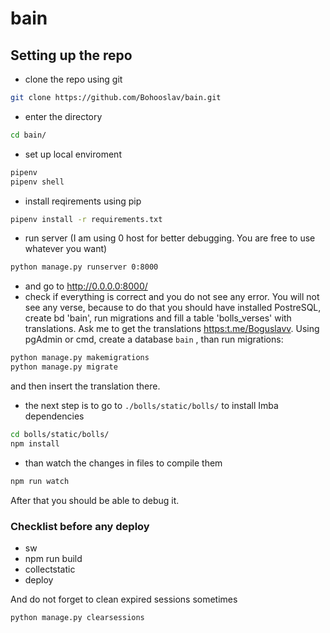 # bain

## Setting up the repo

* clone the repo using git

``` bash
git clone https://github.com/Bohooslav/bain.git
```

* enter the directory

``` bash
cd bain/
```

* set up local enviroment

``` bash
pipenv
pipenv shell
```

* install reqirements using pip

``` bash
pipenv install -r requirements.txt
```

* run server (I am using 0 host for better debugging. You are free to use whatever you want)

``` bash
python manage.py runserver 0:8000
```

* and go to <http://0.0.0.0:8000/>
* check if everything is correct and you do not see any error. You will not see any verse, because to do that you should have installed PostreSQL, create bd 'bain', run migrations and fill a table 'bolls_verses' with translations. Ask me to get the translations  <https:t.me/Boguslavv>. Using pgAdmin or cmd, create a database `bain` , than run migrations:

``` bash
python manage.py makemigrations
python manage.py migrate
```

 and then insert the translation there.

* the next step is to go to `./bolls/static/bolls/` to install Imba dependencies

``` bash
cd bolls/static/bolls/
npm install
```

* than watch the changes in files to compile them

``` bash
npm run watch
```

After that you should be able to debug it.

### Checklist before any deploy

* sw
* npm run build
* collectstatic
* deploy

And do not forget to clean expired sessions sometimes

``` bash
python manage.py clearsessions
```
